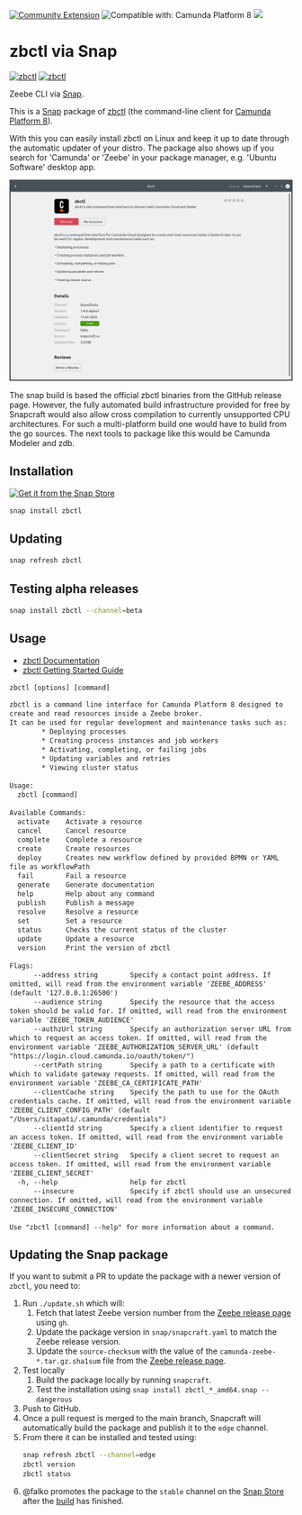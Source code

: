 [![Community Extension](https://img.shields.io/badge/Community%20Extension-An%20open%20source%20community%20maintained%20project-FF4700)](https://github.com/camunda-community-hub/community)
![Compatible with: Camunda Platform 8](https://img.shields.io/badge/Compatible%20with-Camunda%20Platform%208-0072Ce)
[![](https://img.shields.io/badge/Lifecycle-Incubating-blue)](https://github.com/Camunda-Community-Hub/community/blob/main/extension-lifecycle.md#incubating-)

# zbctl via Snap

[![zbctl](https://snapcraft.io/zbctl/badge.svg)](https://snapcraft.io/zbctl)
[![zbctl](https://snapcraft.io/zbctl/trending.svg?name=0)](https://snapcraft.io/zbctl)

Zeebe CLI via [Snap](https://snapcraft.io/).

This is a [Snap](https://snapcraft.io/about) package of
[zbctl](https://github.com/camunda-community-hub/zeebe-client-go/edit/main/cmd/zbctl/zbctl.md) (the command-line client for [Camunda Platform 8](https://camunda.com)).

With this you can easily install zbctl on Linux and keep it up to date through the automatic updater of your distro. The package also shows up if you search for 'Camunda' or 'Zeebe' in your package manager, e.g. 'Ubuntu Software' desktop app.

![Screenshot showing zbctl in the Ubuntu Software app](screen.jpg)

The snap build is based the official zbctl binaries from the GitHub release page. However, the fully automated build infrastructure provided for free by Snapcraft would also allow cross compilation to currently unsupported CPU architectures. For such a multi-platform build one would have to build from the go sources. The next tools to package like this would be Camunda Modeler and zdb.

## Installation

[![Get it from the Snap Store](https://snapcraft.io/static/images/badges/en/snap-store-black.svg)](https://snapcraft.io/zbctl)

```sh
snap install zbctl
```

## Updating

```sh
snap refresh zbctl
```

## Testing alpha releases

```sh
snap install zbctl --channel=beta
```

## Usage

* [zbctl Documentation](https://github.com/camunda-community-hub/zeebe-client-go/edit/main/cmd/zbctl/zbctl.md)
* [zbctl Getting Started Guide](https://github.com/camunda-community-hub/zeebe-client-go/edit/main/cmd/zbctl/cli-get-started.md)

```
zbctl [options] [command]
```

```
zbctl is a command line interface for Camunda Platform 8 designed to create and read resources inside a Zeebe broker.
It can be used for regular development and maintenance tasks such as:
        * Deploying processes
        * Creating process instances and job workers
        * Activating, completing, or failing jobs
        * Updating variables and retries
        * Viewing cluster status

Usage:
  zbctl [command]

Available Commands:
  activate    Activate a resource
  cancel      Cancel resource
  complete    Complete a resource
  create      Create resources
  deploy      Creates new workflow defined by provided BPMN or YAML file as workflowPath
  fail        Fail a resource
  generate    Generate documentation
  help        Help about any command
  publish     Publish a message
  resolve     Resolve a resource
  set         Set a resource
  status      Checks the current status of the cluster
  update      Update a resource
  version     Print the version of zbctl

Flags:
      --address string        Specify a contact point address. If omitted, will read from the environment variable 'ZEEBE_ADDRESS' (default '127.0.0.1:26500')
      --audience string       Specify the resource that the access token should be valid for. If omitted, will read from the environment variable 'ZEEBE_TOKEN_AUDIENCE'
      --authzUrl string       Specify an authorization server URL from which to request an access token. If omitted, will read from the environment variable 'ZEEBE_AUTHORIZATION_SERVER_URL' (default "https://login.cloud.camunda.io/oauth/token/")
      --certPath string       Specify a path to a certificate with which to validate gateway requests. If omitted, will read from the environment variable 'ZEEBE_CA_CERTIFICATE_PATH'
      --clientCache string    Specify the path to use for the OAuth credentials cache. If omitted, will read from the environment variable 'ZEEBE_CLIENT_CONFIG_PATH' (default "/Users/sitapati/.camunda/credentials")
      --clientId string       Specify a client identifier to request an access token. If omitted, will read from the environment variable 'ZEEBE_CLIENT_ID'
      --clientSecret string   Specify a client secret to request an access token. If omitted, will read from the environment variable 'ZEEBE_CLIENT_SECRET'
  -h, --help                  help for zbctl
      --insecure              Specify if zbctl should use an unsecured connection. If omitted, will read from the environment variable 'ZEEBE_INSECURE_CONNECTION'

Use "zbctl [command] --help" for more information about a command.
```

## Updating the Snap package

If you want to submit a PR to update the package with a newer version of `zbctl`, you need to:

1. Run `./update.sh` which will:
    1. Fetch that latest Zeebe version number from the [Zeebe release page](https://github.com/camunda/camunda/releases) using `gh`.
    1. Update the package version in `snap/snapcraft.yaml` to match the Zeebe release version.
    1. Update the `source-checksum` with the value of the `camunda-zeebe-*.tar.gz.sha1sum` file from the [Zeebe release page](https://github.com/camunda/camunda/releases).
1. Test locally
    1. Build the package locally by running `snapcraft`.
    1. Test the installation using `snap install zbctl_*_amd64.snap --dangerous`
1. Push to GitHub.
1. Once a pull request is merged to the main branch, Snapcraft will automatically build the package and publish it to the `edge` channel.
1. From there it can be installed and tested using:
    ```sh
    snap refresh zbctl --channel=edge
    zbctl version
    zbctl status
    ```
1. @falko promotes the package to the `stable` channel on the [Snap Store](https://snapcraft.io/zbctl/releases) after the [build](https://snapcraft.io/zbctl/builds) has finished.
